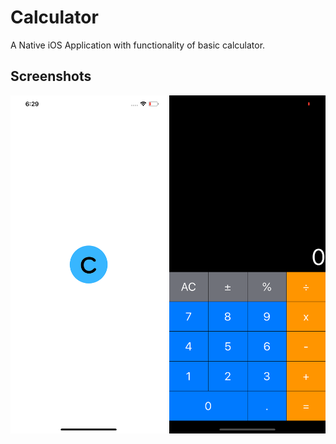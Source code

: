#  Calculator
A Native iOS Application with functionality of basic calculator.

## Screenshots
<img src="Screenshots/LaunchScreen.png" width="250"> <img src="Screenshots/HomeScreen.png" width="250">

